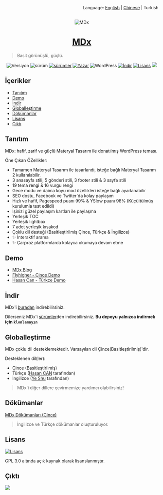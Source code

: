 <div align="right">Language: <a title="English" href="https://github.com/yrccondor/mdx/blob/master/README.md">English</a> | <a title="Chinese" href="https://github.com/yrccondor/mdx/blob/master/README/zh_CN.md">Chinese</a> | Turkish</div>

<br>

<p align="center">
<img src="https://img.flyhigher.top/mdx-2020-new.jpg" alt="MDx">
</p>

<h1 align="center"><a href="https://mdx.flyhigher.top" target="_blank">MDx</a></h1>

> Basit görünüşlü, güçlü.

<p align="center">
<img alt="Versiyon" src="https://img.shields.io/badge/version-1.9.7-3f51b5.svg?style=flat-square"/>
<img alt="sürüm" src="https://img.shields.io/badge/dynamic/json.svg?label=build&url=https%3A%2F%2Fbuildmdx.flyhigher.top%2Fbuild.json&query=%24.sta&colorB=44cc11&style=flat-square"/>
<a href="https://github.com/yrccondor/mdx/releases"><img alt="sürümler" src="https://img.shields.io/github/release/yrccondor/mdx.svg?style=flat-square"/></a>
<a href="https://flyhigher.top"><img alt="Yazar" src="https://img.shields.io/badge/author-Axton-red.svg?style=flat-square"/></a>
<img alt="WordPress" src="https://img.shields.io/badge/WordPress-4.4%2B-blue.svg?style=flat-square"/>
<a href="https://mdx.flyhigher.top"><img alt="İndir" src="https://img.shields.io/badge/download-2.37M-brightgreen.svg?style=flat-square"/></a>
<a href="https://github.com/yrccondor/mdx/blob/master/LICENSE"><img alt="Lisans" src="https://img.shields.io/badge/license-GPL%20V3.0-orange.svg?style=flat-square"/></a>
<a href="https://app.fossa.io/projects/git%2Bgithub.com%2Fyrccondor%2Fmdx?ref=badge_shield" alt="FOSSA Status"><img src="https://app.fossa.io/api/projects/git%2Bgithub.com%2Fyrccondor%2Fmdx.svg?type=shield"/></a>
</p>


## İçerikler

- [Tanıtım](#tan%C4%B1t%C4%B1m)
- [Demo](#demo)
- [İndir](#indir)
- [Globalleştirme](#globalle%C5%9Ftirme)
- [Dökümanlar](#d%C3%B6k%C3%BCmanlar)
- [Lisans](#lisans)
- [Çıktı](#%C3%87%C4%B1kt%C4%B1)


## Tanıtım

MDx: hafif, zarif ve güçlü Materyal Tasarım ile donatılmış WordPress teması.

Öne Çıkan ÖZellikler:

- Tamamen Materyal Tasarım ile tasarlandı, isteğe bağlı Materyal Tasarım 2 kullanılabilir.
- 3 anasayfa stili, 5 gönderi stili, 3 footer stili & 3 sayfa stili
- 19 tema rengi & 16 vurgu rengi
- Gece modu ve daima koyu mod özellikleri isteğe bağlı ayarlanabilir
- SEO dostu, Facebook ve Twitter'da kolay paylaşım
- Hızlı ve hafif, Pagespeed puanı 99% & YSlow puanı 98% (Küçültülmüş kurulumla test edildi)
- İşinizi güzel paylaşım kartları ile paylaşma
- Yerleşik TOC
- Yerleşik lightbox 
- 7 adet yerleşik kısakod
- Çoklu dil desteği (Basitleştirilmiş Çince, Türkçe & İngilizce)
- ✨ İnteraktif arama
- ✨ Çarpraz platformlarda kolayca okumaya devam etme


## Demo

- [MDx Blog](https://mdxblog.flyhigher.top)
- [Flyhigher - Çince Demo](https://flyhigher.top)
- [Hasan Can - Türkçe Demo](https://hasan.im)


## İndir

MDx'i [buradan](https://mdx.flyhigher.top) indirebilirsiniz.

Dilerseniz MDx'i [sürümler](https://github.com/yrccondor/mdx/releases)den indirebilirsiniz. **Bu depoyu yalnızca indirmek için `klonlamayın`**


## Globalleştirme

MDx çoklu dil desteklemektedir. Varsayılan dil Çince(Basitleştirilmiş)'dir.

Desteklenen dil(ler):

- Çince (Basitleştirilmiş)
- Türkçe ([Hasan CAN](https://github.com/Sn0bzy) tarafından)
- İngilizce ([Ye Shu](https://github.com/yechs) tarafından)

> MDx'i diğer dillere çevirmemize yardımcı olabilirsiniz!


## Dökümanlar

[MDx Dökümanları (Çince)](https://doc.flyhigher.top/mdx/)

> İngilizce ve Türkçe dökümanlar oluşturuluyor.


## Lisans

<a href="https://github.com/yrccondor/mdx/blob/master/LICENSE"><img alt="Lisans" src="https://img.shields.io/badge/license-GPL%20V3.0-orange.svg?style=flat-square"/></a>

GPL 3.0 altında açık kaynak olarak lisanslanmıştır.


## Çıktı

![](https://img.flyhigher.top/wp-content/uploads/2017/11/det.jpg)
